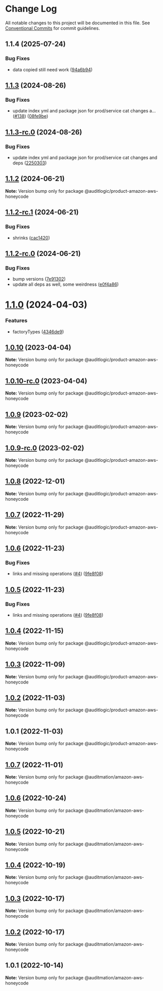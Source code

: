 # Change Log

All notable changes to this project will be documented in this file.
See [Conventional Commits](https://conventionalcommits.org) for commit guidelines.

## 1.1.4 (2025-07-24)


### Bug Fixes

* data copied still need work ([94a6b94](https://github.com/zerobias-org/product/commit/94a6b942fb0516367548599d739529536132755a))





## [1.1.3](https://github.com/auditlogic/product/compare/@auditlogic/product-amazon-aws-honeycode@1.1.2...@auditlogic/product-amazon-aws-honeycode@1.1.3) (2024-08-26)


### Bug Fixes

* update index yml and package json for prod/service cat changes a… ([#138](https://github.com/auditlogic/product/issues/138)) ([08fe9be](https://github.com/auditlogic/product/commit/08fe9beb1c8457462a19bc69caa02e6212d97e1a))





## [1.1.3-rc.0](https://github.com/auditlogic/product/compare/@auditlogic/product-amazon-aws-honeycode@1.1.2...@auditlogic/product-amazon-aws-honeycode@1.1.3-rc.0) (2024-08-26)


### Bug Fixes

* update index yml and package json for prod/service cat changes and deps ([2250303](https://github.com/auditlogic/product/commit/225030363a363608240135b7ebed386b28f01e4b))





## [1.1.2](https://github.com/auditlogic/product/compare/@auditlogic/product-amazon-aws-honeycode@1.1.2-rc.1...@auditlogic/product-amazon-aws-honeycode@1.1.2) (2024-06-21)

**Note:** Version bump only for package @auditlogic/product-amazon-aws-honeycode





## [1.1.2-rc.1](https://github.com/auditlogic/product/compare/@auditlogic/product-amazon-aws-honeycode@1.1.2-rc.0...@auditlogic/product-amazon-aws-honeycode@1.1.2-rc.1) (2024-06-21)


### Bug Fixes

* shrinks ([cac1420](https://github.com/auditlogic/product/commit/cac14200fefcd8183ab69fe89a47bd3f70f563e9))





## [1.1.2-rc.0](https://github.com/auditlogic/product/compare/@auditlogic/product-amazon-aws-honeycode@1.1.0...@auditlogic/product-amazon-aws-honeycode@1.1.2-rc.0) (2024-06-21)


### Bug Fixes

* bump versions ([7e91302](https://github.com/auditlogic/product/commit/7e913023b8b312150ed7762c32fbbe616be71de5))
* update all deps as well, some weirdness ([e0f4a86](https://github.com/auditlogic/product/commit/e0f4a864714e2d3de6bbf3da014d5312fe53be2f))





# [1.1.0](https://github.com/auditlogic/product/compare/@auditlogic/product-amazon-aws-honeycode@1.0.10...@auditlogic/product-amazon-aws-honeycode@1.1.0) (2024-04-03)


### Features

* factoryTypes ([4346de9](https://github.com/auditlogic/product/commit/4346de92693aee892fccf725338ffc7b80ab182b))





## [1.0.10](https://github.com/auditlogic/product/compare/@auditlogic/product-amazon-aws-honeycode@1.0.9...@auditlogic/product-amazon-aws-honeycode@1.0.10) (2023-04-04)

**Note:** Version bump only for package @auditlogic/product-amazon-aws-honeycode





## [1.0.10-rc.0](https://github.com/auditlogic/product/compare/@auditlogic/product-amazon-aws-honeycode@1.0.9...@auditlogic/product-amazon-aws-honeycode@1.0.10-rc.0) (2023-04-04)

**Note:** Version bump only for package @auditlogic/product-amazon-aws-honeycode





## [1.0.9](https://github.com/auditlogic/product/compare/@auditlogic/product-amazon-aws-honeycode@1.0.8...@auditlogic/product-amazon-aws-honeycode@1.0.9) (2023-02-02)

**Note:** Version bump only for package @auditlogic/product-amazon-aws-honeycode





## [1.0.9-rc.0](https://github.com/auditlogic/product/compare/@auditlogic/product-amazon-aws-honeycode@1.0.8...@auditlogic/product-amazon-aws-honeycode@1.0.9-rc.0) (2023-02-02)

**Note:** Version bump only for package @auditlogic/product-amazon-aws-honeycode





## [1.0.8](https://github.com/auditlogic/product/compare/@auditlogic/product-amazon-aws-honeycode@1.0.7...@auditlogic/product-amazon-aws-honeycode@1.0.8) (2022-12-01)

**Note:** Version bump only for package @auditlogic/product-amazon-aws-honeycode





## [1.0.7](https://github.com/auditlogic/product/compare/@auditlogic/product-amazon-aws-honeycode@1.0.6...@auditlogic/product-amazon-aws-honeycode@1.0.7) (2022-11-29)

**Note:** Version bump only for package @auditlogic/product-amazon-aws-honeycode





## [1.0.6](https://github.com/auditlogic/product/compare/@auditlogic/product-amazon-aws-honeycode@1.0.4...@auditlogic/product-amazon-aws-honeycode@1.0.6) (2022-11-23)


### Bug Fixes

* links and missing operations ([#4](https://github.com/auditlogic/product/issues/4)) ([9fe8f08](https://github.com/auditlogic/product/commit/9fe8f08fe7c57fdb79f991ac35bd6ac2e7dcad38))





## [1.0.5](https://github.com/auditlogic/product/compare/@auditlogic/product-amazon-aws-honeycode@1.0.4...@auditlogic/product-amazon-aws-honeycode@1.0.5) (2022-11-23)


### Bug Fixes

* links and missing operations ([#4](https://github.com/auditlogic/product/issues/4)) ([9fe8f08](https://github.com/auditlogic/product/commit/9fe8f08fe7c57fdb79f991ac35bd6ac2e7dcad38))





## [1.0.4](https://github.com/auditlogic/product/compare/@auditlogic/product-amazon-aws-honeycode@1.0.3...@auditlogic/product-amazon-aws-honeycode@1.0.4) (2022-11-15)

**Note:** Version bump only for package @auditlogic/product-amazon-aws-honeycode





## [1.0.3](https://github.com/auditlogic/product/compare/@auditlogic/product-amazon-aws-honeycode@1.0.2...@auditlogic/product-amazon-aws-honeycode@1.0.3) (2022-11-09)

**Note:** Version bump only for package @auditlogic/product-amazon-aws-honeycode





## [1.0.2](https://github.com/auditlogic/product/compare/@auditlogic/product-amazon-aws-honeycode@1.0.1...@auditlogic/product-amazon-aws-honeycode@1.0.2) (2022-11-03)

**Note:** Version bump only for package @auditlogic/product-amazon-aws-honeycode





## 1.0.1 (2022-11-03)

**Note:** Version bump only for package @auditlogic/product-amazon-aws-honeycode





## [1.0.7](https://github.com/auditmation/store-content/compare/@auditmation/amazon-aws-honeycode@1.0.6...@auditmation/amazon-aws-honeycode@1.0.7) (2022-11-01)

**Note:** Version bump only for package @auditmation/amazon-aws-honeycode





## [1.0.6](https://github.com/auditmation/store-content/compare/@auditmation/amazon-aws-honeycode@1.0.5...@auditmation/amazon-aws-honeycode@1.0.6) (2022-10-24)

**Note:** Version bump only for package @auditmation/amazon-aws-honeycode





## [1.0.5](https://github.com/auditmation/store-content/compare/@auditmation/amazon-aws-honeycode@1.0.4...@auditmation/amazon-aws-honeycode@1.0.5) (2022-10-21)

**Note:** Version bump only for package @auditmation/amazon-aws-honeycode





## [1.0.4](https://github.com/auditmation/store-content/compare/@auditmation/amazon-aws-honeycode@1.0.3...@auditmation/amazon-aws-honeycode@1.0.4) (2022-10-19)

**Note:** Version bump only for package @auditmation/amazon-aws-honeycode





## [1.0.3](https://github.com/auditmation/store-content/compare/@auditmation/amazon-aws-honeycode@1.0.2...@auditmation/amazon-aws-honeycode@1.0.3) (2022-10-17)

**Note:** Version bump only for package @auditmation/amazon-aws-honeycode





## [1.0.2](https://github.com/auditmation/store-content/compare/@auditmation/amazon-aws-honeycode@1.0.1...@auditmation/amazon-aws-honeycode@1.0.2) (2022-10-17)

**Note:** Version bump only for package @auditmation/amazon-aws-honeycode





## 1.0.1 (2022-10-14)

**Note:** Version bump only for package @auditmation/amazon-aws-honeycode
